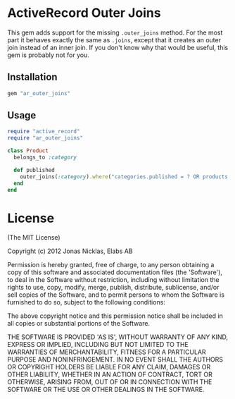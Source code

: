 # ActiveRecord Outer Joins

This gem adds support for the missing `.outer_joins` method. For the most part
it behaves exactly the same as `.joins`, except that it creates an outer join
instead of an inner join. If you don't know why that would be useful, this gem
is probably not for you.

## Installation

``` ruby
gem "ar_outer_joins"
```

## Usage

``` ruby
require "active_record"
require "ar_outer_joins"

class Product
  belongs_to :category

  def published
    outer_joins(:category).where("categories.published = ? OR products.published = ?", true, true)
  end
end
```

# License

(The MIT License)

Copyright (c) 2012 Jonas Nicklas, Elabs AB

Permission is hereby granted, free of charge, to any person obtaining
a copy of this software and associated documentation files (the
'Software'), to deal in the Software without restriction, including
without limitation the rights to use, copy, modify, merge, publish,
distribute, sublicense, and/or sell copies of the Software, and to
permit persons to whom the Software is furnished to do so, subject to
the following conditions:

The above copyright notice and this permission notice shall be
included in all copies or substantial portions of the Software.

THE SOFTWARE IS PROVIDED 'AS IS', WITHOUT WARRANTY OF ANY KIND,
EXPRESS OR IMPLIED, INCLUDING BUT NOT LIMITED TO THE WARRANTIES OF
MERCHANTABILITY, FITNESS FOR A PARTICULAR PURPOSE AND NONINFRINGEMENT.
IN NO EVENT SHALL THE AUTHORS OR COPYRIGHT HOLDERS BE LIABLE FOR ANY
CLAIM, DAMAGES OR OTHER LIABILITY, WHETHER IN AN ACTION OF CONTRACT,
TORT OR OTHERWISE, ARISING FROM, OUT OF OR IN CONNECTION WITH THE
SOFTWARE OR THE USE OR OTHER DEALINGS IN THE SOFTWARE.
